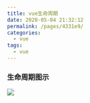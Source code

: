 ```yaml
---
title: vue生命周期
date: 2020-05-04 21:32:12
permalink: /pages/4331e9/
categories:
  - vue
tags:
  - vue
---
```


### 生命周期图示

<img src="https://cn.vuejs.org/images/lifecycle.png" />
